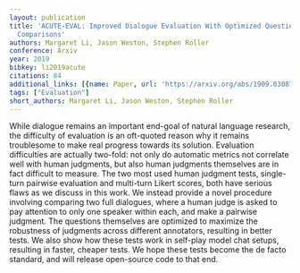 ```yaml
---
layout: publication
title: 'ACUTE-EVAL: Improved Dialogue Evaluation With Optimized Questions And Multi-turn
  Comparisons'
authors: Margaret Li, Jason Weston, Stephen Roller
conference: Arxiv
year: 2019
bibkey: li2019acute
citations: 84
additional_links: [{name: Paper, url: 'https://arxiv.org/abs/1909.03087'}]
tags: ["Evaluation"]
short_authors: Margaret Li, Jason Weston, Stephen Roller
---
```

While dialogue remains an important end-goal of natural language research,
the difficulty of evaluation is an oft-quoted reason why it remains troublesome
to make real progress towards its solution. Evaluation difficulties are
actually two-fold: not only do automatic metrics not correlate well with human
judgments, but also human judgments themselves are in fact difficult to
measure. The two most used human judgment tests, single-turn pairwise
evaluation and multi-turn Likert scores, both have serious flaws as we discuss
in this work.
  We instead provide a novel procedure involving comparing two full dialogues,
where a human judge is asked to pay attention to only one speaker within each,
and make a pairwise judgment. The questions themselves are optimized to
maximize the robustness of judgments across different annotators, resulting in
better tests. We also show how these tests work in self-play model chat setups,
resulting in faster, cheaper tests. We hope these tests become the de facto
standard, and will release open-source code to that end.